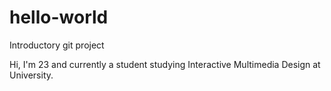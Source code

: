# hello-world
Introductory git project

Hi, I'm 23 and currently a student studying Interactive Multimedia Design at University.
